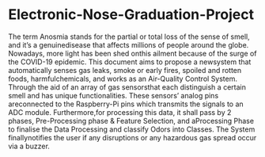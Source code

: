 # Electronic-Nose-Graduation-Project
The term Anosmia stands for the partial or total loss of the sense of smell, and it’s a genuinedisease that affects millions of people around the globe.  Nowadays, more light has been shed onthis ailment because of the surge of the COVID-19 epidemic. This document aims to propose a newsystem that automatically senses gas leaks, smoke or early fires, spoiled and rotten foods, harmfulchemicals, and works as an Air-Quality Control System. Through the aid of an array of gas sensorsthat each distinguish a certain smell and has unique functionalities.  These sensors’ analog pins areconnected to the Raspberry-Pi pins which transmits the signals to an ADC module.  Furthermore,for processing this data, it shall pass by 2 phases, Pre-Processing phase & Feature Selection, and aProcessing Phase to finalise the Data Processing and classify Odors into Classes. The System finallynotifies the user if any disruptions or any hazardous gas spread occur via a buzzer.

